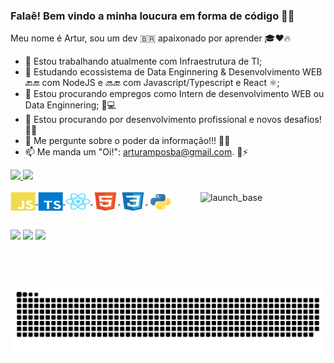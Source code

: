 ### Falaê! Bem vindo a minha loucura em forma de código 👋😄 

Meu nome é Artur, sou um dev 🇧🇷 apaixonado por aprender  🎓❤️🔥

- 🔭 Estou trabalhando atualmente com Infraestrutura de TI;
- 🌱 Estudando ecossistema de Data Enginnering & Desenvolvimento WEB 🔙🔚 com NodeJS e 🔜🔚 com Javascript/Typescript e React ⚛️;
- 👯 Estou procurando empregos como Intern de desenvolvimento WEB ou Data Enginnering; 🧐💻
- 🤔 Estou procurando por desenvolvimento profissional e novos desafios! 🔎✨
- 💬 Me pergunte sobre o poder da informação!!!  💪💪
- 📫 Me manda um "Oi!": arturamposba@gmail.com. 📧⚡


 <div>
  <a href="https://github.com/Artur-data-DEV">
  <img height="180em" src="https://github-readme-stats.vercel.app/api?username=Artur-data-DEV&show_icons=true&theme=dark&include_all_commits=true&count_private=true"/>
  <img height="180em" src="https://github-readme-stats.vercel.app/api/top-langs/?username=Artur-data-DEV&layout=compact&langs_count=7&theme=dark"/>
</div>
<div style="display: inline_block"><br>
  <img align="center" alt="Js" height="30" width="40" src="https://raw.githubusercontent.com/devicons/devicon/master/icons/javascript/javascript-plain.svg">
  <img align="center" alt="Ts" height="30" width="40" src="https://raw.githubusercontent.com/devicons/devicon/master/icons/typescript/typescript-plain.svg">
  <img align="center" alt="React" height="30" width="40" src="https://raw.githubusercontent.com/devicons/devicon/master/icons/react/react-original.svg">
  <img align="center" alt="HTML" height="30" width="40" src="https://raw.githubusercontent.com/devicons/devicon/master/icons/html5/html5-original.svg">
  <img align="center" alt="CSS" height="30" width="40" src="https://raw.githubusercontent.com/devicons/devicon/master/icons/css3/css3-original.svg">
  <img align="center" alt="Python" height="30" width="40" src="https://raw.githubusercontent.com/devicons/devicon/master/icons/python/python-original.svg">
  <img align="right" alt="launch_base"width="200px" height = "150px" src="https://64.media.tumblr.com/249d2d9ef0f0753cc622f8dcd3ced2ca/tumblr_mr2jkcYhi11rjz8tjo1_500.gif">
</div>
  
  ##
 
<div> 
  <a href="https://instagram.com/arturbatista99" target="_blank"><img src="https://img.shields.io/badge/-Instagram-%23E4405F?style=for-the-badge&logo=instagram&logoColor=white" target="_blank"></a>
  <a href = "mailto:arturcamposba@gmail.com"><img src="https://img.shields.io/badge/-Gmail-%23333?style=for-the-badge&logo=gmail&logoColor=white" target="_blank"></a>
  <a href="https://www.linkedin.com/in/artur-campos" target="_blank"><img src="https://img.shields.io/badge/-LinkedIn-%230077B5?style=for-the-badge&logo=linkedin&logoColor=white" target="_blank"></a> 
 
  ![Snake animation](https://raw.githubusercontent.com/Platane/snk/output/github-contribution-grid-snake.svg)
 
</div>
